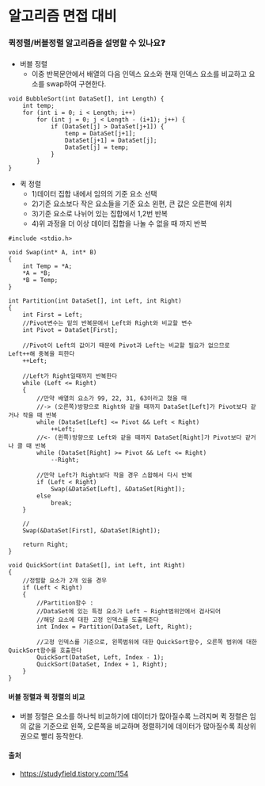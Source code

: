 # 알고리즘 면접 대비

### 퀵정렬/버블정렬 알고리즘을 설명할 수 있나요❓
- 버블 정렬
    - 이중 반복문안에서 배열의 다음 인덱스 요소와 현재 인덱스 요소를 비교하고 요소를 swap하여 구현한다.
~~~
void BubbleSort(int DataSet[], int Length) {
	int temp;
	for (int i = 0; i < Length; i++)
		for (int j = 0; j < Length - (i+1); j++) {
			if (DataSet[j] > DataSet[j+1]) {
				temp = DataSet[j+1];
				DataSet[j+1] = DataSet[j];
				DataSet[j] = temp;
			}
		}
}
~~~

- 퀵 정렬
    - 1)데이터 집합 내에서 임의의 기준 요소 선택
    - 2)기준 요소보다 작은 요소들을 기준 요소 왼편, 큰 값은 오른편에 위치
    - 3)기준 요소로 나뉘어 있는 집합에서 1,2번 반복
    - 4)위 과정을 더 이상 데이터 집합을 나눌 수 없을 때 까지 반복
~~~
#include <stdio.h>

void Swap(int* A, int* B)
{
	int Temp = *A;
	*A = *B;
	*B = Temp;
}

int Partition(int DataSet[], int Left, int Right)
{
	int First = Left;
	//Pivot변수는 밑의 반복문에서 Left와 Right와 비교할 변수
	int Pivot = DataSet[First];
	
	//Pivot이 Left의 값이기 때문에 Pivot과 Left는 비교할 필요가 없으므로 Left++해 중복을 피한다
	++Left;
	
	//Left가 Right일때까지 반복한다
	while (Left <= Right)
	{
		//만약 배열의 요소가 99, 22, 31, 63이라고 쳤을 때
		//-> (오른쪽)방향으로 Right와 같을 때까지 DataSet[Left]가 Pivot보다 같거나 작을 때 반복
		while (DataSet[Left] <= Pivot && Left < Right)
			++Left;
		//<- (왼쪽)방향으로 Left와 같을 때까지 DataSet[Right]가 Pivot보다 같거나 클 때 반복
		while (DataSet[Right] >= Pivot && Left <= Right)
			--Right;

		//만약 Left가 Right보다 작을 경우 스왑해서 다시 반복
		if (Left < Right)
			Swap(&DataSet[Left], &DataSet[Right]);
		else
			break;
	}

	//
	Swap(&DataSet[First], &DataSet[Right]);
	 
	return Right;
}

void QuickSort(int DataSet[], int Left, int Right)
{
	//정렬할 요소가 2개 있을 경우
	if (Left < Right)
	{
		//Partition함수 : 
		//DataSet에 있는 특정 요소가 Left ~ Right범위안에서 검사되어 
		//해당 요소에 대한 고정 인덱스를 도출해준다
		int Index = Partition(DataSet, Left, Right);

		//고정 인덱스를 기준으로, 왼쪽범위에 대한 QuickSort함수, 오른쪽 범위에 대한 QuickSort함수를 호출한다
		QuickSort(DataSet, Left, Index - 1);
		QuickSort(DataSet, Index + 1, Right);
	}
}
~~~

#### 버블 정렬과 퀵 정렬의 비교
- 버블 정렬은 요소를 하나씩 비교하기에 데이터가 많아질수록 느려지며 퀵 정렬은 임의 값을 기준으로 왼쪽, 오른쪽을 비교하며 정렬하기에 데이터가 많아질수록 최상위권으로 빨리 동작한다.

#### 출처
- https://studyfield.tistory.com/154